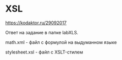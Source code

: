 # XSL


https://kodaktor.ru/29092017

Ответ на задание в папке labXLS.

math.xml - файл с формулой на выдуманном языке

stylesheet.xsl - файл с XSLT-стилем